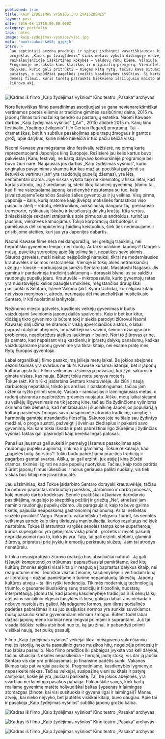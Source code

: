 ```yaml
---
published: true
title: KAIP ŽYDĖJIMAS VYŠNIOS „PO ŽVAIGŽDĖMIS“
layout: post
date: 2016-08-13T18:00:00.000Z
category: portfolio
tags: notes
image: kaip-zydejimas-vysnios/visi.jpg
meta: 'nuotraukos &#58; gjgkjh'
intro: >
  Jau septintąjį sezoną pradėjęs ir spėjęs įsibėgėti vasariškiausias kino
  projektas „Kinas po žvaigždėmis“ šiais metais vyksta didingoje erdvėje,
  reikalaujančioje išskirtinės kokybės – Valdovų rūmų kieme, Vilniuje.
  Programoje netrūksta kino klasikos ir originalių premjerų. Vienintelis
  dalykas, kurio gali pritrūkti – miegas kitą rytą, tačiau kava situaciją
  pataisys, o įspūdžiai pagelbės įveikti kasdienybės iššūkius. Šį kartą skirsime
  dėmesį filmui, kuris turėtų patraukti kiekvieno išsiilgusio maisto akims
  žiūrovo akį.
---
```


![Kadras iš filmo „Kaip žydėjimas vyšnios“ Kino teatro „Pasaka“ archyvas]({{site.baseurl}}/images/kaip-zydejimas-vysnios/visi.jpg)

Nors lietuviškas filmo pavadinimas asocijuojasi su gana nevienareikšmiškai vertinamos poetės eilėmis ar tradicine giminės susibūrimų daina, 2015&nbsp;m. japonų filmas turi mažai ką bendro su pastarųjų estetika. Naomi Kawase darbas „Kaip žydėjimas vyšnios“ („An“ , 2015) atidarė 2015 m. Kanų kino festivalio „Ypatingo žvilgsnio“ (Un Certain Regard) programą. Tai – dramatiškas, bet itin subtilus pasakojimas apie trapų žmogaus ir gamtos grožį, apie dalykus, kurie nieko nekeičia ir tuo pačiu keičia viską.

Naomi Kawase yra mėgstama kino festivalių režisierė, ne pirmą kartą reprezentuojanti Japonijos kiną Europoje. Režisierė jau kelis kartus buvo pakviesta į Kanų festivalį, ne kartą dalyvavo 
konkursinėje programoje bei buvo žiuri narė. Naujausias jos darbas „Kaip žydėjimas vyšnios“, kurio 
originalus pavadinimas skamba kur kas mažiau poetiškai palyginti su lietuvišku vertimu („an“ yra 
raudonųjų pupelių džemas), yra lėta, sentimentali drama. Joje viskas vyksta taip ne 
kinematografiškai lėtai, kad kartais atrodo, jog žiūrėdamas ją, stebi tikrą kasdienį gyvenimą. Įdomu tai, kad filme vaizduojama japonų kasdienybė nesutampa su tuo, kaip įsivaizduojameTekančios 
Saulės šalies gyventojus ir jų veiklas. Visų pirma, Japonija – šalis, kurią matome kaip įkvėptą 
mokslinės fantastikos viso pasaulio ateitį –  robotų, elektronikos, aukščiausių dangoraižių, 
greičiausio transporto, ryškiausių  iškabų ir keisčiausių dalykų kraštą. Kita vertus, žiniasklaidoje sekdami straipsnius apie pirmuosius androidus, turinčius jausmus, vienatvės kamuojamus Tokijo korporacijų darbuotojus ir pamišusius dėl kompiuterinių žaidimų keistuolius, šiek tiek nerimaujame ir prisibijome ateities, kuri jau yra Japonijos dabartis. 

Naomi Kawase filme nėra nei dangoraižių, nei greitųjų traukinių, nei beprotiško gyvenimo tempo, 
nei robotų. Ar tai šiuolaikinė Japonija? Daugelis mūsų, paveiktų stereotipų apie šią tolimą šalį, 
nepatikės savo akimis. Siauros gatvelės, maži niekuo neįspūdingi namukai, tikrai ne 
moderniausios krautuvėlės ir šeimos restoranėliai. Vienoje iš tokių akies netraukiančių užeigų – 
kioske – darbuojasi pusamžis Sentaro (akt. Masatoshi Nagase). Jis gamina ir pardavinėja tradicinį 
saldumyną –  dorayaki blynelius su saldžiu raudonųjų pupelių įdaru. Krautuvėlė – mikropasaulis, 
kurio gyventojų ratas yra nusistovėjęs: kelios paauglės mokinės, mėgstančios draugiškai pasijuokti 
iš Sentaro, tylenė Vakana (akt. Kyara Uchida), kuri elgiasi kitaip nei visos merginos ir, atrodo, 
nerimauja dėl melancholiškai nusiteikusio Sentaro, ir kiti nuolatiniai lankytojai.

Nežinomo miesto gatvelės, kasdienis veikėjų gyvenimas ir buitis vaizduojami švelniomis japonų 
dailės spalvomis. Kaip ir bet kur kitur, didžiąją tikro gyvenimo (o būtent tokį ir siekia parodyti 
žiūrovui Naomi Kawase) dalį užima ne dramos ir viską apverčiančios aistros, o labai paprasti 
dalykai: abejonės, nepasitikėjimas savimi, šeimos džiaugsmai ir problemos, neapibrėžtos ateities 
laukimas ir baimė. Nori to žiūrovas ar ne, jis pamato, kad nepaisant visų kasdienių ir įprastų dalykų panašumų, kažkas vaizduojamame japonų gyvenime yra tikrai kitaip, nei esame pratę mes, Rytų 
Europos gyventojai. 

Labai organiškai į filmo pasakojimą įsilieja metų laikai. Be jokios abejonės sezoniškumas yra 
svarbus ne tik N. Kawase kuriamai istorijai, bet ir japonų kultūrai apskritai. Filmo veiksmas 
užsimezga pavasarį, kai žydi sakuros ir gimsta viskas, kas nauja. Būtent tokiu metu senyva moteris  
Tokue (akt. Kirin Kik) įsidarbina Sentaro krautuvėlėje. Jis žiūri į naują darbuotoją nepatikliai, trikdo jos amžius ir paslaptingumas, tačiau jam užtenka ryžto priimti senutę. Vasara – ramiausias ir laimingiausias metas, o rudenį atsiranda neapibrėžtos grėsmės nuojauta. Aišku, metų laikai siejami  su veikėjų išgyvenimais ne tik japonų kine, tačiau čia žydinčioms vyšnioms skiriama tiek dėmesio, kad net labiausiai į šiuolaikinę Japonijos populiariąją kultūrą pasinėręs žmogus savo pasąmonėje atranda tradicinę, ramybę ir harmoniją gamtoje atrandančią filosofiją. Sakuros joje ne šiaip sau žydintys medžiai, o proga sustoti, pažvelgti į švelnius žiedlapius ir pakeisti savo gyvenimą. Kai kam tokia išvada ir pats pabrėžtinai ilgo žiūrėjimo į žydinčias vyšnias faktas gali pasirodyti kaip bereikalingas patosas. 

Panašius jausmus gali sukelti ir pernelyg išsamus pasakojimas apie raudonųjų pupelių auginimą, 
rinkimą ir gaminimą. Tokue reikalauja, kad „pupelės būtų išgirstos“! Tokiu būdu pabrėžiama 
praeities tradicijų ir pagarbos gamtai svarba. Aišku, tai gali erzinti, juk atėję į kiną žiūrėti dramos, tikimės išgirsti ne apie pupelių nuotykius. Tačiau, kaip rodo patirtis, žiūrint japonų filmus lūkesčius ir norus geriausia palikti nuošaly, vis tiek viskas bus kitaip nei įsivaizduojate. 

Jau užsiminiau, kad Tokue įsidarbino Sentaro dorayaki  krautuvėlėje, tačiau tai nebuvo paprastas 
darbuotojo paieškos, įdarbinimo ir darbo procesas, kokį numato darbo kodeksas. Senolė praktiškai 
užkariavo darbdarvio pasitikėjimą, nugalėjo jo skeptišką požiūrį ir griežtą „Ne“, atnešusi jam 
naminio raudonųjų pupelių džemo. Jis paragauja ir, kaip to buvo galima tikėtis, pajaučia 
neapsakomą gastronominį malonumą. Ar tai netikėtas siužeto posūkis? Vargu. Paprastu 
vakarietišku žvilgsniu žiūrint, šis senolės veiksmas atrodo kaip tikrų tikriausia manipuliacija, kurios rezultatas nė kiek nestebina. Tokue iš atstumtos vargšės senolės tampa kone superheroje, kurios supergaliios yra gebėjimas viską priimti, grožėtis ir mylėti pasaulį nepriklausomai nuo to, koks jis yra. Taip, tai gali erzinti, stebinti, gluminti žiūrovą, pripratusį prie įvykių ir emocijų perkrautų siužetų. Jam tai atrodys nenatūralu. 

Ir tokia nesusipratusio žiūrovo reakcija bus absoliučiai natūrali. Ją gali iššaukti kompetencijos 
trūkumas: paprasčiausiai pamirštame, kad kitų kultūrų žmonės elgiasi visai kitaip ir reaguoja į 
paprastus dalykus kitaip, nei reaguotume mes. Teoriškai visi tai žinome, kasdienybėje ir vertindami kiną ar literatūrą – dažnai pamirštame ir turime nepamatuotų lūkesčių. Japonų kultūros atveju – tai itin ryški tendencija. Tikimės moderniųjų technologijų triumfo, o gauname šiuolaikinę senų tradicijų ir filosofinių nuostatų interpretaciją. Įdomu tai, kad japonų kasdienybėje tradicijos ir iš senų laikų atėjusios socialinio elgesio taisyklės iš tiesų galioja dabar. Jos niekada ir nebuvo nustojusios galioti. Mandagumo formos, tam tikras socialinės padėties pabrėžimas ir su juo susijusios normos yra sunkiai suvokiamos mūsų pasaulio krašte gyvenančiam eiliniam žmogui. Būtent todėl labai dažnai japonų meno kūriniai nėra lengvai priimami ir suprantami. Juk tai visada iššūkis: reikia atsiriboti nuo to, ką jau žinai, ir pabandyti priimti visiškai naują, bet puikų pasaulį.

Filmo „Kaip žydėjimas vyšnios“ veikėjai tikrai neišgyvena sukrečiančių meilės istorijų, nekuria 
pasaulinio garso muzikos hitų, negelbėja princesių ir tuo labiau pasaulio. Nuo filmo pradžios iki 
pabaigos įvyksta vos keli dalykai, tačiau situacija iš esmės nepasikeičia – herojai, jautę stoką, vis dar ją jaučia: Sentaro vis dar yra priklausomas, jo finansinė padėtis sunki, Vakanos likimas taip pat vargiai pasikeitė. Pragmatiniame, kasdienybės lygmenyje nepasikeitė niekas. Tačiau veikėjai, susipažinę vieni su kitais ir patyrę santykius, kokie jie yra, jaučiasi pasikeitę. Tai, be jokios abejonės, yra svarbiau nei laiminga pasakos pabaiga. Paklauskite savęs, kiek kartų realiame gyvenime matėte holivudiškai baltas šypsenas ir laimingas atomazgas (žinote, kai visi susituokia ir gyvena ilgai ir laimingai)? Manau, atvejų, kai nieko neįvyko, bet jautėtės visiškai kitaip, buvo daugiau. Apie tai ir pasakoja „Kaip žydėjimas vyšnios“ subtilia japonų grožio kalba.


![Kadras iš filmo „Kaip žydėjimas vyšnios“ Kino teatro „Pasaka“ archyvas]({{site.baseurl}}/images/kaip-zydejimas-vysnios/sentaro-ir-wakana.jpg)

![Kadras iš filmo „Kaip žydėjimas vyšnios“ Kino teatro „Pasaka“ archyvas]({{site.baseurl}}/images/kaip-zydejimas-vysnios/tokue.jpg)

![Kadras iš filmo „Kaip žydėjimas vyšnios“ Kino teatro „Pasaka“ archyvas]({{site.baseurl}}/images/kaip-zydejimas-vysnios/sentaro.jpg)
